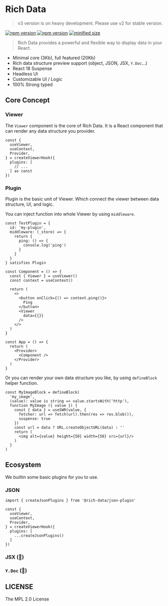 # Rich Data

> v3 version is on heavy development. Please use v2 for stable version.

[![npm version](https://badgen.net/npm/v/@rich-data/viewer/latest)](https://www.npmjs.com/package/@rich-data/viewer)
[![npm version](https://badgen.net/npm/v/@rich-data/viewer/nightly)](https://www.npmjs.com/package/@rich-data/viewer)
[![minified size](https://badgen.net/bundlephobia/minzip/@rich-data/viewer)](https://bundlephobia.com/package/@rich-data/viewer@nightly)

> Rich Data provides a powerful and flexible way to display data in your React.

- Minimal core (3Kb), full featured (20Kb)
- Rich data structure preview support (object, JSON, JSX, `Y.Doc`...)
- React 18 Suspense
- Headless UI
- Customizable UI / Logic
- 100% Strong typed

## Core Concept

### Viewer

The `Viewer` component is the core of Rich Data. 
It is a React component that can render any data structure you provider.

```tsx
const {
  useViewer,
  useContext,
  Provider,
} = createViewerHook({
  plugins: [
    // ...
  ] as const
})
```

### Plugin

Plugin is the basic unit of Viewer. Which connect the viewer between data structure, UI, and logic. 

You can inject function into whole Viewer by using `middleware`.
  
```tsx
const TestPlugin = {
  id: 'my-plugin',
  middleware: (_store) => {
    return {
      ping: () => {
        console.log('ping')
      }
    }
  }
} satisfies Plugin

const Component = () => {
  const { Viewer } = useViewer()
  const context = useContext()

  return (
    <>
      <button onClick={() => context.ping()}>
        Ping
      </button>
      <Viewer
        data={{}}
      />
    </>
  )
}

const App = () => {
  return (
    <Provider>
      <Component />
    </Provider>
  )
}
```

Or you can render your own data structure you like,
by using `defineBlock` helper function.

```tsx
const MyImageBlock = defineBlock(
  'my_image',
  (value): value is string => value.startsWith('http'),
  function MyImage ({ value }) {
    const { data } = useSWR(value, {
      fetcher: url => fetch(url).then(res => res.blob()),
      suspense: true
    })
    const url = data ? URL.createObjectURL(data) : ''
    return (
      <img alt={value} height={50} width={50} src={url}/>
    )
  }
)
```

## Ecosystem

We builtin some basic plugins for you to use.

### JSON

```tsx
import { createJsonPlugins } from '@rich-data/json-plugin'

const {
  useViewer,
  useContext,
  Provider,
} = createViewerHook({
  plugins: [
    ...createJsonPlugins()
  ]
})
```

### JSX (🚧)

### `Y.Doc` (🚧)

## LICENSE

The MPL 2.0 License
